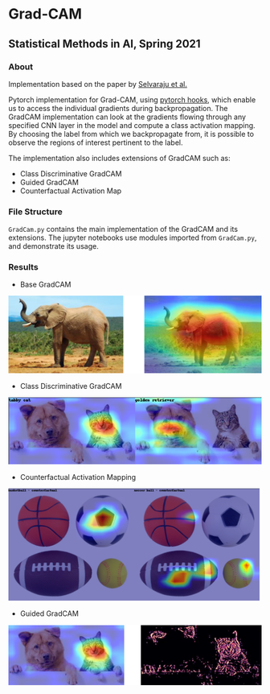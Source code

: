 # Grad-CAM
## Statistical Methods in AI, Spring 2021

### About
Implementation based on the paper by [Selvaraju et al.](https://arxiv.org/pdf/1610.02391.pdf)

Pytorch implementation for Grad-CAM, using [pytorch hooks](https://pytorch.org/tutorials/beginner/former_torchies/nnft_tutorial.html), which enable us to access the individual gradients during backpropagation. The GradCAM implementation can look at the gradients flowing through any specified CNN layer in the model and compute a class activation mapping. By choosing the label from which we backpropagate from, it is possible to observe the regions of interest pertinent to the label. 

The implementation also includes extensions of GradCAM such as:
- Class Discriminative GradCAM
- Guided GradCAM
- Counterfactual Activation Map

### File Structure
`GradCam.py` contains the main implementation of the GradCAM and its extensions. The jupyter notebooks use modules imported from `GradCam.py`, and demonstrate its usage. 

### Results
- Base GradCAM

![Base GradCAM](sample_images/base_gradcam.png)

- Class Discriminative GradCAM

![Target Oriented GradCAM](sample_images/dog_and_cat_res.png)

- Counterfactual​ Activation Mapping
<img src="sample_images/counterfactual_res.png" alt="Counterfactual​ Activation Mapping" width="500"/>

- ​Guided GradCAM

![Guided GradCAM](sample_images/guided_gradcam_res.png)
